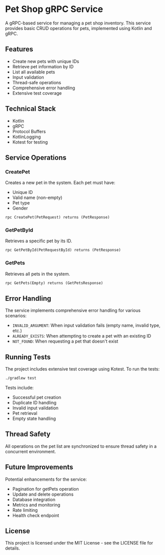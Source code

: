 # Pet Shop gRPC Service

A gRPC-based service for managing a pet shop inventory. This service provides basic CRUD operations for pets, implemented using Kotlin and gRPC.

## Features

- Create new pets with unique IDs
- Retrieve pet information by ID
- List all available pets
- Input validation
- Thread-safe operations
- Comprehensive error handling
- Extensive test coverage

## Technical Stack

- Kotlin
- gRPC
- Protocol Buffers
- KotlinLogging
- Kotest for testing

## Service Operations

### CreatePet

Creates a new pet in the system. Each pet must have:
- Unique ID
- Valid name (non-empty)
- Pet type
- Gender

```protobuf
rpc CreatePet(PetRequest) returns (PetResponse)
```

### GetPetById

Retrieves a specific pet by its ID.

```protobuf
rpc GetPetById(PetRequestById) returns (PetResponse)
```

### GetPets

Retrieves all pets in the system.

```protobuf
rpc GetPets(Empty) returns (GetPetsResponse)
```

## Error Handling

The service implements comprehensive error handling for various scenarios:

- `INVALID_ARGUMENT`: When input validation fails (empty name, invalid type, etc.)
- `ALREADY_EXISTS`: When attempting to create a pet with an existing ID
- `NOT_FOUND`: When requesting a pet that doesn't exist

## Running Tests

The project includes extensive test coverage using Kotest. To run the tests:

```bash
./gradlew test
```

Tests include:
- Successful pet creation
- Duplicate ID handling
- Invalid input validation
- Pet retrieval
- Empty state handling

## Thread Safety

All operations on the pet list are synchronized to ensure thread safety in a concurrent environment.

## Future Improvements

Potential enhancements for the service:
- Pagination for getPets operation
- Update and delete operations
- Database integration
- Metrics and monitoring
- Rate limiting
- Health check endpoint


## License

This project is licensed under the MIT License - see the LICENSE file for details.